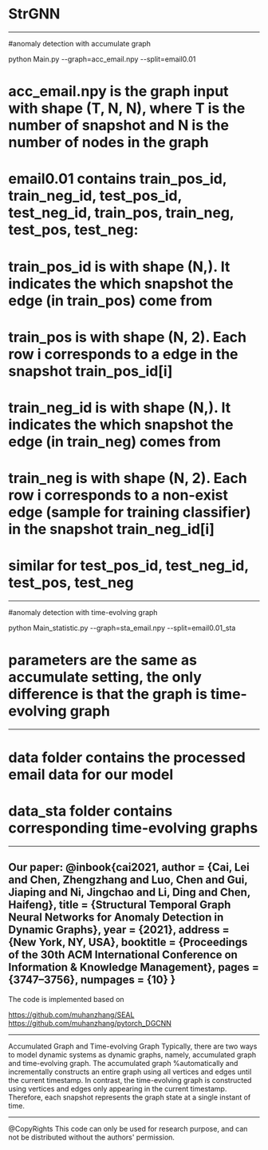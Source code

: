 # StrGNN

---------------------------------------------------------------------------------------------------------------------------------

#anomaly detection with accumulate graph

python Main.py --graph=acc_email.npy --split=email0.01

# acc_email.npy is the graph input with shape (T, N, N), where T is the number of snapshot and N is the number of nodes in the graph

# email0.01 contains train_pos_id, train_neg_id, test_pos_id, test_neg_id, train_pos, train_neg, test_pos, test_neg:

# train_pos_id is with shape (N,). It indicates the which snapshot the edge (in train_pos) come from

# train_pos is with shape (N, 2). Each row i corresponds to a edge in the snapshot train_pos_id[i]

# train_neg_id is with shape (N,). It indicates the which snapshot the edge (in train_neg) comes from

# train_neg is with shape (N, 2). Each row i corresponds to a non-exist edge (sample for training classifier) in the snapshot train_neg_id[i]

# similar for test_pos_id, test_neg_id, test_pos, test_neg

---------------------------------------------------------------------------------------------------------------------------------

#anomaly detection with time-evolving graph

python Main_statistic.py --graph=sta_email.npy --split=email0.01_sta

# parameters are the same as accumulate setting, the only difference is that the graph is time-evolving graph

---------------------------------------------------------------------------------------------------------------------------------

# data folder contains the processed email data for our model 

# data_sta folder contains corresponding time-evolving graphs

--------------------------------------------------------------------------------------------------------------------------------
Our paper:
@inbook{cai2021,
author = {Cai, Lei and Chen, Zhengzhang and Luo, Chen and Gui, Jiaping and Ni, Jingchao and Li, Ding and Chen, Haifeng},
title = {Structural Temporal Graph Neural Networks for Anomaly Detection in Dynamic Graphs},
year = {2021},
address = {New York, NY, USA},
booktitle = {Proceedings of the 30th ACM International Conference on Information & Knowledge Management},
pages = {3747–3756},
numpages = {10}
}
---------------------------------------------------------------------------------------------------------------------------------

The code is implemented based on 

https://github.com/muhanzhang/SEAL
https://github.com/muhanzhang/pytorch_DGCNN

--------------------------------------------------------------------------------------------------------------------------------
Accumulated Graph and Time-evolving Graph
Typically, there are two ways to model dynamic systems as dynamic graphs, namely, accumulated graph and time-evolving graph. 
The accumulated graph %automatically and incrementally constructs an entire graph using all vertices and edges until the current timestamp. 
In contrast, the time-evolving graph is constructed using vertices and edges only appearing in the current timestamp. 
Therefore, each snapshot represents the graph state at a single instant of time.

--------------------------------------------------------------------------------------------------------------------------------
@CopyRights
This code can only be used for research purpose, and can not be distributed without the authors' permission.


